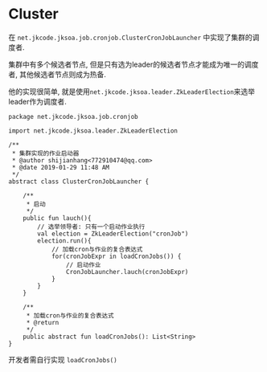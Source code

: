 # Cluster

在 `net.jkcode.jksoa.job.cronjob.ClusterCronJobLauncher` 中实现了集群的调度者.

集群中有多个候选者节点, 但是只有选为leader的候选者节点才能成为唯一的调度者, 其他候选者节点则成为热备.

他的实现很简单, 就是使用`net.jkcode.jksoa.leader.ZkLeaderElection`来选举leader作为调度者.

```
package net.jkcode.jksoa.job.cronjob

import net.jkcode.jksoa.leader.ZkLeaderElection

/**
 * 集群实现的作业启动器
 * @author shijianhang<772910474@qq.com>
 * @date 2019-01-29 11:48 AM
 */
abstract class ClusterCronJobLauncher {

    /**
     * 启动
     */
    public fun lauch(){
        // 选举领导者: 只有一个启动作业执行
        val election = ZkLeaderElection("cronJob")
        election.run(){
            // 加载cron与作业的复合表达式
            for(cronJobExpr in loadCronJobs()) {
                // 启动作业
                CronJobLauncher.lauch(cronJobExpr)
            }
        }
    }

    /**
     * 加载cron与作业的复合表达式
     * @return
     */
    public abstract fun loadCronJobs(): List<String>
}
```

开发者需自行实现 `loadCronJobs()`